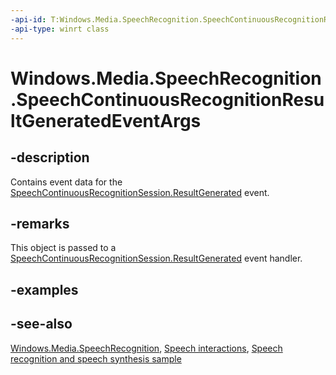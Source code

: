 ```yaml
---
-api-id: T:Windows.Media.SpeechRecognition.SpeechContinuousRecognitionResultGeneratedEventArgs
-api-type: winrt class
---
```


<!-- Class syntax.
public class SpeechContinuousRecognitionResultGeneratedEventArgs : Windows.Media.SpeechRecognition.ISpeechContinuousRecognitionResultGeneratedEventArgs
-->

# Windows.Media.SpeechRecognition.SpeechContinuousRecognitionResultGeneratedEventArgs

## -description
Contains event data for the [SpeechContinuousRecognitionSession.ResultGenerated](speechcontinuousrecognitionsession_resultgenerated.md) event.

## -remarks
This object is passed to a [SpeechContinuousRecognitionSession.ResultGenerated](speechcontinuousrecognitionsession_resultgenerated.md) event handler.

## -examples

## -see-also
[Windows.Media.SpeechRecognition](windows_media_speechrecognition.md), [Speech interactions](https://docs.microsoft.com/windows/uwp/input-and-devices/speech-interactions), [Speech recognition and speech synthesis sample](https://github.com/Microsoft/Windows-universal-samples/tree/master/Samples/SpeechRecognitionAndSynthesis)
